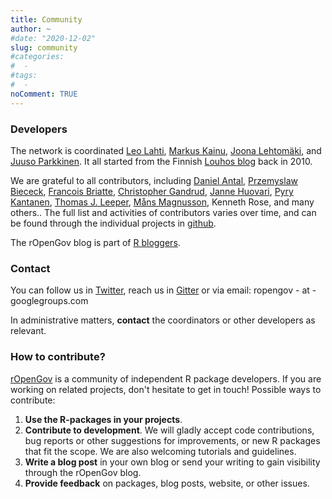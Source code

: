 ```yaml
---
title: Community
author: ~
#date: "2020-12-02"
slug: community
#categories:
#  -
#tags:
#  -  
noComment: TRUE
---
```




### Developers

The network is coordinated [Leo Lahti](http://www.iki.fi/Leo.Lahti), [Markus Kainu](https://github.com/muuankarski), [Joona Lehtomäki](https://github.com/jlehtoma), and [Juuso Parkkinen](http://ouzor.github.io/). It all started from the Finnish [Louhos blog](http://louhos.github.io) back in 2010.

We are grateful to all contributors, including [Daniel Antal](https://github.com/antaldaniel), [Przemyslaw Biececk](https://github.com/pbiecek), [Francois Briatte](https://github.com/briatte), [Christopher Gandrud](https://github.com/christophergandrud), [Janne Huovari](https://github.com/jhuovari), [Pyry Kantanen](https://github.com/pitkant), [Thomas J. Leeper](https://github.com/mansmeg), [Måns Magnusson](https://github.com/mansmeg), Kenneth Rose, and many others.. The full list and activities of contributors varies over time, and can be found through the individual projects in [github](http://github.com/ropengov). 

The rOpenGov blog is part of [R bloggers](http://r-bloggers.com).

### Contact

You can follow us in [Twitter](https://twitter.com/rOpenGov), reach us in [Gitter](https://gitter.im/rOpenGov/home) or via email: ropengov - at - googlegroups.com

In administrative matters, **contact** the coordinators or other developers as relevant.


### How to contribute?

[rOpenGov](http://ropengov.org) </a> is a community of independent R package developers. If you are working on related projects, don't hesitate to get in touch! 
Possible ways to contribute:

1. **Use the R-packages in your projects**. 
2. **Contribute to development**. We will gladly accept code contributions, bug reports or other suggestions for improvements, or new R packages that fit the scope. We are also welcoming tutorials and guidelines.
3. **Write a blog post** in your own blog or send your writing to gain visibility through the rOpenGov blog.
4. **Provide feedback** on packages, blog posts, website, or other issues.



